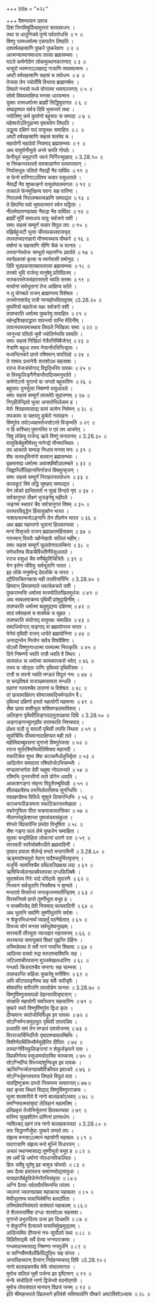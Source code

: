 +++
title = "०२८"

+++
वैशम्पायन उवाच  
दिशं जिगमिषुर्दिव्यामुत्तरां सत्यसाधनः ।  
तथा स धातुनिचये पुण्ये पर्वतरोधसि ॥ १ ॥  
विष्णुः परमधर्मात्मा एकपादेन तिष्ठति ।  
दशवर्षसहस्राणि पुष्करे पुष्करेक्षणः ॥ २ ॥  
आत्मन्यात्मानमाधाय तपसा ब्रह्मसम्भवः ।  
घटते कर्मणोग्रेण लोकमुत्थानकारणात् ॥ ३ ॥  
भासुरो भस्मनाऽऽच्छाद्य गात्राणि स्वयमात्मनः ।  
अष्टौ वर्षसहस्राणि सहस्रं च तपोधनः ॥ ४ ॥  
तेजसा तेन ज्योतींषि विभाव्य ब्राह्मणर्षभः ।  
तिष्ठते नभसो मध्ये योगात्मा भावयञ्जगत् ॥ ५ ॥  
सोमो विषयमाक्षिप्य मनसा धारयन्मनः ।  
युक्तः परमधर्मात्मा ब्राह्मीं सिद्धिमुपागतः ॥ ६ ॥  
सम्प्रदृश्यत सर्वत्र दिवि भुव्यन्तरे तथा ।  
ज्योतिष्णु कर्म कुर्वाणो बहुरूपः स सम्पदा ॥ ७ ॥  
महेश्वरोऽतिगूढान्मा वृषरूपेण तिष्ठति ।  
उद्धृत्य दक्षिणं पादं वायुभक्षः समाहितः ॥ ८ ॥  
अष्टौ वर्षसहस्राणि स्रहस्रं शतमेव च ।  
महायोगी महादेवो नियमाद् ब्रह्मसम्भवः ॥ ९ ॥  
अथ वायुर्घनीभूतो अन्ते चरति गोपतेः ।  
फेनीभूतं समुद्गारैः पवनं निर्गिरन्मुखात् ॥ 3.28.१० ॥  
स निष्क्रान्तस्ततो वक्त्रात्प्राणेन परमाप्तवान् ।  
निर्यासभूतः पतितो नैवार्द्रो नैव पार्थिवः ॥ ११ ॥  
स फेनो वारिणाऽऽविश्य चचार वसुधातले ।  
नैवार्द्रो नैव शुष्काङ्गो वायुसंघातमागतः ॥ १२ ॥  
तत्काले फेनमुत्क्षिप्य पवनः सह वारिणा ।  
निरालम्बे निरालम्बस्त्वभ्राणि समपद्यत ॥ १३ ॥  
ते क्षिपन्ति पयो भूमावात्मानं स्वेन घट्टिताः ।  
नीलमेघारुणप्रख्या नैवाद्रा नैव पार्थिवाः ॥ १४ ॥  
ब्राह्मीं मूर्तिं समाधाय वायुः सर्वत्रगो वशी ।  
समाः सहस्रं सम्पूर्णं चचार विपुल तपः ॥ १५ ॥  
वह्निर्बहुजटी भूत्वा चीरवल्कलवासभृत्  
तपस्तप्यदनाहारो मौनमास्थाय पौष्करे ॥ १६ ॥  
वर्षाणां च सहस्राणि त्रीणि चैकं च यत्नतः ।  
तस्याग्नेस्तेजः सम्भूतो महानग्निः प्रवर्तते ॥ १७ ॥  
स्वर्गप्रकाशं कृत्वा च स्वर्गवासी तमोनुदः ।  
दिवि भूतप्रकाशाख्यस्तपसा ब्रह्मसम्भवः ॥ १८ ॥  
तत्तमो भुवि राजेन्द्र मानुषेषु प्रतिष्ठितम् ।  
भास्करस्तेजसंहारस्ततो भवति सत्तमः ॥ १९ ॥  
मर्त्यानां सर्वभूतानां तेज आक्षिप्य वर्तते ।  
न तु योगबले राजन् ब्राह्मणस्य विशेषतः ।  
तत्तमोनाशयेद् रात्रौ नाप्यहोभविताद्वयम् ॥3.28.२० ॥  
पुष्पमित्रो महातेजा यक्षः सर्वत्रगो वशी ।  
तपश्चरति धर्मात्मा पुष्करेषु समाहितः ॥ २१ ॥  
महेन्द्रशिखराद्धारा यावन्त्यो यान्ति मेदिनीम् ।  
तावत्स्वरूपमास्थाय तिष्ठते निखिलाः समाः ॥ २२ ॥  
जानुभ्यां पतितो भूमौ ज्योतिर्नभसि पश्यति ।  
समाः सहस्रं निखिलं नेत्रैरनिमिषैर्जगत् ॥ २३ ॥  
नेत्राणि बहुधा तस्य नेत्रान्तैरभिनिःसृताः ।  
मध्यन्दिनकरे प्राप्ते रश्मिवान् सपरिग्रहे ॥ २४ ॥  
ते रश्मयः प्रभानेत्रैः शतशोऽथ सहस्रशः ।  
रराज तेजःसंयोगाद् विद्वद्भिरिव पावकः ॥ २५ ॥  
स विस्फुलिङ्गैर्नेत्रान्तैरादित्यमनुवर्तते ।  
कर्मणोऽन्ते युगान्ते वा जगतो बहुरूपिणः ॥ २६ ॥  
बहुतापः पुनर्भूत्वा निषण्णो वसुधातले ।  
समाः सहस्रं सम्पूर्णं तपस्तेपे सुदारुणम् ॥ २७ ॥  
निगृहीतेन्द्रियो भूत्वा अप्सरोभिर्ललाम ह ।  
मेरोः शिखरमासाद्य कामं कामेन निर्वमन् ॥ २८ ॥  
तपःकामः स यक्षस्तु कुबेरो नरवाहनः ।  
विष्णुरेव तपोऽध्यक्षस्तेजसोऽन्ते विजृम्भति ॥ २९ ॥  
न हि कश्चित् पुमानस्ति य एवं तप आचरेत् ।  
त्रिषु लोकेषु राजेन्द्र ऋते विष्णुं सनातनम् ॥ 3.28.३० ॥  
वासुकिर्बहुशीर्षस्तु नागेन्द्रो मौनमास्थितः ।  
तप आचरते सम्यङ् निधाय मनसा मनः ॥ ३१ ॥  
शेषः सत्यधृतिर्नागो बलवान् ब्रह्मसम्भवः ।  
वृक्षमारुह्य धर्मात्मा अवाक्छीर्षोऽवलम्बते ॥ ३२ ॥  
जिह्वाभिर्लेलिहानाभिर्गात्रजं विषमुत्सृजन् ।  
समाः सहस्रं सम्पूर्णं निराहारस्तपोधनः ॥ ३३ ॥  
कालकूटं विषं तद्धि सुमहत् समपद्यत ।  
येन लोको ह्यभिग्रस्तो न सुखं विन्दते नृप ॥ ३४ ।  
सर्वत्रानुगतं तीक्ष्णं भुजङ्गेषु महीपते ।  
जङ्गमं स्थावरं चैव सर्वत्रानुगतं विषम् ॥ ३५ ॥  
परस्परविवृद्धेन हिंसायुक्तेन भारत ।  
नाशयत्यान्मनोऽङ्गानि तेन तीक्ष्णेन भारत ॥ ३६ ॥  
अथ ब्रह्मा महाभागो भूतानां हितकाम्यया ।  
मन्त्रं विसृजते राजन् ब्रह्माक्षरमहिंसकम् ॥ ३७ ॥  
गरुत्मान् विततैः पक्षैर्नखाग्रैः सलिलं महीम्।  
समाः सहस्रं सम्पूर्णं चूलाग्रेणावलम्बिना ॥ ३८ ॥  
पर्णभारैश्च विकचैर्विस्तीर्णैर्वसुधातले ।  
रराज वसुधा चैव पर्णैर्बहुविचित्रितैः ॥ ३९ ॥  
येन वृत्तेन जीवेयुः सर्वभूतानि भारत ।  
इह लोके मनुष्येन्द्र देवलोके च भारत ।  
द्यौरिवाचितनक्षत्रा मही तलविसर्पिभिः ॥ 3.28.४० ॥  
हिमवान् हिमसम्पाते भवत्येकचरो वशी ।  
पुष्कराम्भसि धर्मात्मा मत्स्योल्लिखितमूर्धजः ॥ ४१ ॥  
अथ स्वबलमाक्रम्य पृथिवीं प्रांशुद्वाहिनीम् ।  
तपश्चरति धर्मात्मा बाहुमुद्यम्य दक्षिणम् ॥ ४२ ॥  
साग्रं वर्षसहस्रं च शतमेकं च सुव्रत ।  
तपश्चरति संयोगाद् वायुभक्षः समाहितः ॥ ४३ ॥  
समाधियोगात् सङ्गाद् वा ब्रह्मयोगस्य भारत ।  
येनेयं पृथिवी राजन् धार्यते ब्रह्मयोनिना ॥ ४४ ॥  
अनाद्यन्तेन नित्येन सर्वत्र विषयैषिणा ।  
योऽसौ विष्णुरगाधात्मा परमात्मा निराकृतिः ॥ ४५ ॥  
दिने निषण्णो भवति रात्रौ भवति वै स्थिरः ।  
सत्यसंधः स धर्मात्मा कामकारकरो भवेत् ॥ ४६ ॥  
तस्य यः सोद्यतः पाणिः पृथिव्यां पृथिवीसमः ।  
रात्रौ स तपनो भवति मण्डलं विपुलं नभः ॥ ४७ ॥  
स चन्द्रविषयं राजञ्छमयामास रुन्धति ।  
ग्रहाणां गतयश्चैव ताराणां च विशेषतः ॥ ४८ ॥  
तां छायामाक्षिपन् सोमात्स्रवद्भिर्मण्डलेन वै।  
पृथिव्यां दक्षिणो हस्तो महायोगी महामनाः ॥ ४९ ॥  
सैषा छाया शशीभूता शशिमण्डलमाविशत् ।  
अलिङ्गा पृथिवीलिङ्गादद्भुतादक्षया दिवि ॥ 3.28.५० ॥  
अङ्गाङ्गान्युपगृह्यैव तपश्चरति निश्चयात् ।  
प्रोक्ष्य पादौ तु सतलौ पृथिवी तपसि स्थिता ॥ ५१ ॥  
सूर्यार्चिभिः पीयमानादाक्षिप्यत मही तले ।  
महीमिवाम्बुवसनां युगान्ते विष्णुतेजसा ॥ ५२ ॥  
रराज सूर्यरश्मिभिर्व्यतिषिक्ता महानदी ।  
स्फाटिकेव शुभा सैषा काञ्चनैर्धातुभिर्वृता ॥ ५३ ॥  
आदित्येन समादत्ता रश्मितेजोऽभिसम्भवैः ।  
मण्डलान्तर्गता देवी चक्षुषा नोपलभ्यते ॥ ५४ ॥  
रश्मिभिः पुनरुत्तीर्णा ततो योगेन धावति ।  
आकाशगङ्गा संवृत्ता विपुलैरम्बुविग्रहैः ॥ ५५ ॥  
शीतच्छायैश्च तरुभिर्लताभिश्च सुगन्धिभिः ।  
पद्मखण्डैश्च विविधैः शुशुभे दिव्यगन्धिभिः ॥ ५६ ॥  
काञ्चनापीडजघना स्फाटिकान्तरमेखला ।  
पद्मरेणुसिता पीता चक्रवाकावतंसिका ॥ ५७ ॥  
नीलगर्भसुकेशान्ता पुष्पसंचयसंकुला ।  
शोभते विप्रसर्पन्ति प्रमदेव विभूषिता ॥ ५८ ॥  
सैषा गङ्गा फलं लेभे पुष्करेण समाहिता ।  
सुतपा चन्द्रविहिता लोकानां धारणे रता ॥ ५९ ॥  
सरस्वती स्वरैर्व्यक्तैरधीते ब्रह्मवादिनी ।  
पृष्ठात् प्रयाता शैलेन्द्रे मन्दरे मन्दगामिनी ॥ 3.28.६० ॥  
ऋङ्मयांश्चतुरो वेदान् पादैश्चतुर्भिरावृतान् ।  
यजुर्भिः सामभिश्चैव ग्रथिताञ्छिक्षया तदा ॥ ६१ ॥  
ऋषिभिर्ज्वलनप्रख्यैस्तपसा दग्धकिल्बिषैः ।  
सुपार्श्वस्य गिरेः पादे परिदायैः सुपारणैः ॥ ६२ ॥  
निःस्वनं सर्वभूतानि नियमैश्च न शृण्वते ।  
मन्दराग्रे विसर्पन्तं जगत्कृत्स्नमतीन्द्रियम् ॥ ६३ ॥  
विरामनियमे प्राप्ते तूष्णींभूता बभूव ह ।  
न वाचमीरयेद् देवी नियमात् सत्यवादिनी ॥ ६४ ॥  
अथ भूतानि सर्वाणि तूष्णींभूतानि सर्वशः ।  
न शेकुरभिधानार्थं व्याहर्तुं वदनैर्बलात् ॥ ६५ ॥  
विभज्य योगं मनसा सर्वभूतेष्वनुग्रहम् ।  
सरस्वती तीरयुता व्याजहार महास्वनम् ॥ ६६ ॥  
सरस्वत्या समायुक्तां शिक्षां गृह्णन्ति देहिनः ।  
तस्मिन्नेवाथ ते सर्वे गानं गायन्ति शिक्षया ॥ ६७ ॥  
आदित्या वसवो रुद्रा मरुतश्चाश्विभिः सह ।  
जटिलाश्चीरवसना मुञ्जमेखलधारिणः ॥ ६८ ॥  
गन्धर्वाः किन्नराश्चैव सनागाः सह चाम्भसः ।  
तपश्चरन्ति सहिताः पुष्करेषु मनीषिणः ॥ ६९ ॥  
अपि कीटपतङ्गैश्च सह सर्वैः सरीसृपैः ।  
शोषयन्ति शरीराणि तपसोग्रेण यत्नतः ॥ 3.28.७० ॥  
विष्णुर्विष्णुत्वमापन्नो देहान्तरविसृष्टवान् ।  
संरक्षति महायोगी सर्वांस्तान् सहचारिणः ॥ ७१ ॥  
पुष्करे रमते विष्णुर्विष्णुरेव द्विधा कृतः ।  
दीप्यमानः स्वतेजोभिर्विधूम इव पावकः ॥ ७२ ॥  
सोऽग्निर्मनःसमुद्भूतः पृथिवीं तापयन्निव ।  
प्रधावति समं तेन मण्डलं दशयोजनम् ॥ ७३ ॥  
विरराजार्चिभिर्दीप्तैः पृष्ठतश्चावलम्बिभिः ।  
विशीर्णपार्थिविभवैर्मयूखैरिव दीपितः ॥ ७४ ॥  
तस्याग्नेर्विस्फुलिङ्गानां न शेकुर्लङ्घने रताः ।  
विप्रकीर्णस्य वसुधामर्यादामिव भास्करम् ॥ ७५ ॥  
सोऽग्निर्दीप्य विभज्यांशून्विधूम इव पावकः ।  
ऋत्विग्भिर्ज्वलनप्रख्यैर्विक्रीयत इवाध्वरे ॥ ७६ ॥  
सोऽग्निर्धूमगतस्तत्र तिष्ठते विपुलं तदा ।  
यावद्विष्णुक्रमः प्राप्तो नियमस्य समापनात्॥ ७७॥  
रक्षां कृत्वा स्थितं विद्याद् विष्णुर्विष्णुपराक्रमः ।  
भूत्वा शतशरीरो वै नागो बालाहकोऽभवत् ॥ ७८ ॥  
तमग्निमात्मसंसृष्टं लेलिहानं महामतिम् ।  
प्रतिप्रवृत्तं तेजोभिर्भूतानां हितकाम्यया ॥ ७९ ॥  
वारिणा सुखशीतेन प्राणिनां प्राणवर्धनः ।  
न्यषिञ्चद् दहनं तत्र नागो बालाहकस्तदा ॥ 3.28.८० ॥  
ततः सिद्धगणैर्जुष्टः पुष्करे तप्यते तपः ।  
संहृत्य मनसाऽऽत्मानं महायोगी महाबलः ॥ ८१ ॥  
पादगात्राणि संहृत्य मनो मूर्ध्नि विधारयन् ।  
अचलं स्थानमासाद्य तूष्णीभूतो बभूव ह ॥ ८२ ॥  
एष धर्मो हि धर्माणां नोपधानविकल्पितः ।  
हितः सर्वेषु भूतेषु इह चामुत्र चोभयोः ॥ ८३ ॥  
अथ दैत्या हतास्तत्र समागम्योद्यतायुधाः ।  
मायाप्राप्तैर्बहुविधैर्नगरैरभिसंवृताः ॥ ८४॥  
अग्निं दैत्याः पर्वताग्रैरभिघ्नन्ति परंतप ।  
ज्वलन्तं ज्वलनप्रख्या महाकाया महाबलाः ॥ ८५ ॥  
मेघीभूताश्च मायाभिर्वर्षन्ति बलदर्पिताः ।  
तस्मिन्नेवाभिसंघाते ससंघातं महाबलम् ॥ ८६॥  
ते शैलास्त्वर्षिषा दग्धाः शतशोऽथ सहस्रशः।  
युगान्ते प्रभुरादित्यः प्रजा इव दिधक्षति ॥ ८७ ॥  
न शेकुरग्निं दैत्यास्ते मायाभिर्मुखमुद्यतम् ।  
आदित्यमिव दीप्यन्तं नभः सूर्योदये यथा ॥ ८८ ॥  
विहितैरुद्यमैः सर्वे देत्या भग्नपराक्रमाः ।  
गन्धमादनमासाद्य निषण्णा नगमूर्धनि ॥ ८९ ॥  
स चाग्निर्वैष्णवैर्लोकैर्विद्युद्भिः सह संगतः ।  
अन्तरिक्षचरान् दैत्यान् निर्दहन्व्यचरद् दिवि ॥3.28.९०॥  
नागो बालाहकश्चैव मेघैः संघातमागतः ।  
मुमोच सलिलं भूमौ पर्जन्य इव वृष्टिमान् ॥ ९१ ॥  
मन्त्रैः संचोदितो नागो द्विजेभ्यो वदनोद्गतैः ।  
मुमोच तोयसंघातं मानयन् विप्रजं जनम् ॥ ९२ ॥  
इति श्रीमहाभारते खिलभागे हरिवंशे भविष्यपर्वणि पौष्करे अष्टाविंशोऽध्यायः ॥ २८ ॥